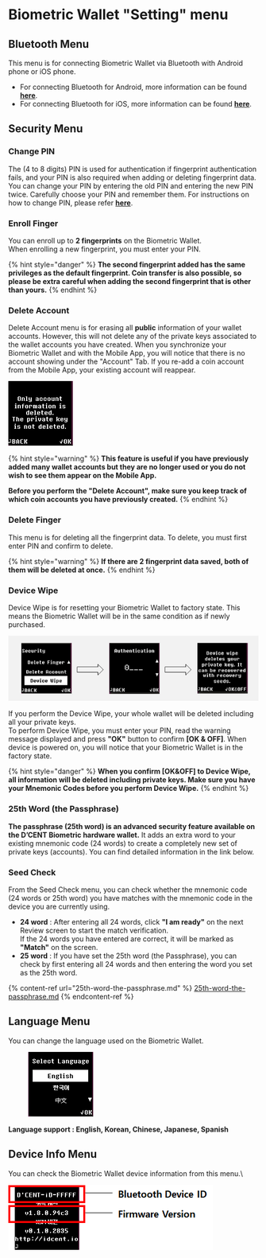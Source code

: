 # Biometric Wallet "Setting" menu

## Bluetooth Menu

This menu is for connecting Biometric Wallet via Bluetooth with Android phone or iOS phone.&#x20;

* For connecting Bluetooth for Android, more information can be found [**here**](../android-connect/).
* For connecting Bluetooth for iOS, more information can be found [**here**](../iphone-connect/).&#x20;

## Security Menu

### Change PIN

The (4 to 8 digits) PIN is used for authentication if fingerprint authentication fails, and your PIN is also required when adding or deleting fingerprint data. You can change your PIN by entering the old PIN and entering the new PIN twice. Carefully choose your PIN and remember them. For instructions on how to change PIN, please refer [**here**](https://userguide.dcentwallet.com/biometric-wallet/setting-up#register-a-new-pin-4-to-8-digits).&#x20;

### Enroll Finger

You can enroll up to **2 fingerprints** on the Biometric Wallet.\
When enrolling a new fingerprint, you must enter your PIN.

{% hint style="danger" %}
**The second fingerprint added has the same privileges as the default fingerprint. Coin transfer is also possible, so please be extra careful when adding the second fingerprint that is other than yours.**
{% endhint %}

### Delete Account

Delete Account menu is for erasing all **public** information of your wallet accounts. However, this will not delete any of the private keys associated to the wallet accounts you have created. When you synchronize your Biometric Wallet and with the Mobile App, you will notice that there is no account showing under the "Account" Tab. If you re-add a coin account from the Mobile App, your existing account will reappear.

<div align="left"><img src="../../.gitbook/assets/image (106).png" alt=""></div>

{% hint style="warning" %}
**This feature is useful if you have previously added many wallet accounts but they are no longer used or you do not wish to see them appear on the Mobile App.**&#x20;

**Before you perform the "Delete Account", make sure you keep track of which coin accounts you have previously created.** &#x20;
{% endhint %}

### Delete Finger

This menu is for deleting all the fingerprint data. To delete, you must first enter PIN and confirm to delete.&#x20;

{% hint style="warning" %}
**If there are 2 fingerprint data saved, both of them will be deleted at once.**&#x20;
{% endhint %}

### Device Wipe

Device Wipe is for resetting your Biometric Wallet to factory state. This means the Biometric Wallet will be in the same condition as if newly purchased.

<div align="left"><img src="../../.gitbook/assets/image (203).png" alt=""></div>

If you perform the Device Wipe, your whole wallet will be deleted including all your private keys. \
To perform Device Wipe, you must enter your PIN, read the warning message displayed and press **"OK"** button to confirm **\[OK & OFF]**. When device is powered on, you will notice that your Biometric Wallet is in the factory state.

{% hint style="danger" %}
**When you confirm \[OK\&OFF] to Device Wipe, all information will be deleted including private keys. Make sure you have your Mnemonic Codes before you perform Device Wipe.**
{% endhint %}

### 25th Word (the Passphrase)

**The passphrase (25th word) is an advanced security feature available on the D’CENT Biometric hardware wallet.** It adds an extra word to your existing mnemonic code (24 words) to create a completely new set of private keys (accounts). You can find detailed information in the link below.

### Seed Check

From the Seed Check menu, you can check whether the mnemonic code (24 words or 25th word) you have matches with the mnemonic code in the device you are currently using.

* **24 word** : After entering all 24 words, click **"I am ready"** on the next Review screen to start the match verification. \
  If the 24 words you have entered are correct, it will be marked as **"Match"** on the screen.
* **25 word** : If you have set the 25th word (the Passphrase), you can check by first entering all 24 words and then entering the word you set as the 25th word.

{% content-ref url="25th-word-the-passphrase.md" %}
[25th-word-the-passphrase.md](25th-word-the-passphrase.md)
{% endcontent-ref %}

## Language Menu <a href="#undefined-2" id="undefined-2"></a>

You can change the language used on the Biometric Wallet.

<div align="left"><figure><img src="../../.gitbook/assets/지갑 설정.webp" alt=""><figcaption></figcaption></figure></div>

**Language support : English, Korean, Chinese, Japanese, Spanish**

## Device Info Menu <a href="#undefined-3" id="undefined-3"></a>

You can check the Biometric Wallet device information from this menu.\


<div align="left"><img src="../../.gitbook/assets/image (26).png" alt=""></div>
